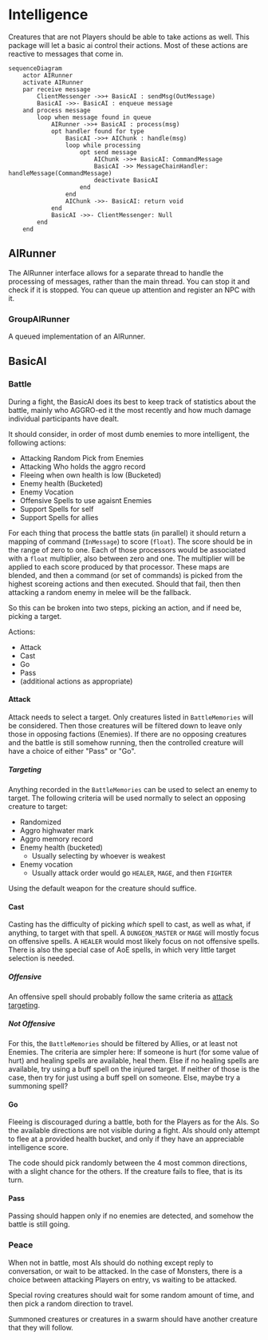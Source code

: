 # Intelligence

Creatures that are not Players should be able to take actions as well.  This package will let a basic ai control their actions.  Most of these actions are reactive to messages that come in.

```mermaid
sequenceDiagram
    actor AIRunner
    activate AIRunner
    par receive message
        ClientMessenger ->>+ BasicAI : sendMsg(OutMessage)
        BasicAI ->>- BasicAI : enqueue message
    and process message
        loop when message found in queue
            AIRunner ->>+ BasicAI : process(msg)
            opt handler found for type
                BasicAI ->>+ AIChunk : handle(msg)
                loop while processing
                    opt send message
                        AIChunk ->>+ BasicAI: CommandMessage
                        BasicAI ->> MessageChainHandler: handleMessage(CommandMessage)
                        deactivate BasicAI
                    end
                end
                AIChunk ->>- BasicAI: return void
            end
            BasicAI ->>- ClientMessenger: Null
        end
    end

```

## AIRunner

The AIRunner interface allows for a separate thread to handle the processing of messages, rather than the main thread.  You can stop it and check if it is stopped.  You can queue up attention and register an NPC with it.

### GroupAIRunner

A queued implementation of an AIRunner.

## BasicAI

### Battle

During a fight, the BasicAI does its best to keep track of statistics about the battle, mainly who AGGRO-ed it the most recently and how much damage individual participants have dealt.

It should consider, in order of most dumb enemies to more intelligent, the following actions:

- Attacking Random Pick from Enemies
- Attacking Who holds the aggro record
- Fleeing when own health is low (Bucketed)
- Enemy health (Bucketed)
- Enemy Vocation
- Offensive Spells to use agaisnt Enemies
- Support Spells for self
- Support Spells for allies

For each thing that process the battle stats (in parallel) it should return a mapping of command (`InMessage`) to score (`float`).  The score should be in the range of zero to one.  Each of those processors would be associated with a `float` multiplier, also between zero and one. The multiplier will be applied to each score produced by that processor.  These maps are blended, and then a command (or set of commands) is picked from the highest scoreing actions and then executed.  Should that fail, then then attacking a random enemy in melee will be the fallback.

So this can be broken into two steps, picking an action, and if need be, picking a target.

Actions:

- Attack
- Cast
- Go
- Pass
- (additional actions as appropriate)

#### Attack

Attack needs to select a target.  Only creatures listed in `BattleMemories` will be considered. Then those creatures will be filtered down to leave only those in opposing factions (Enemies).  If there are no opposing creatures and the battle is still somehow running, then the controlled creature will have a choice of either "Pass" or "Go".

##### Targeting

Anything recorded in the `BattleMemories` can be used to select an enemy to target.
The following criteria will be used normally to select an opposing creature to target:

- Randomized
- Aggro highwater mark
- Aggro memory record
- Enemy health (bucketed)
  - Usually selecting by whoever is weakest
- Enemy vocation
  - Usually attack order would go `HEALER`, `MAGE`, and then `FIGHTER`

Using the default weapon for the creature should suffice.

#### Cast

Casting has the difficulty of picking *which* spell to cast, as well as what, if anything, to target with that spell.  A `DUNGEON_MASTER` or `MAGE` will mostly focus on offensive spells.  A `HEALER` would most likely focus on not offensive spells.  
There is also the special case of AoE spells, in which very little target selection is needed.

##### Offensive

An offensive spell should probably follow the same criteria as [attack targeting](#targeting).

##### Not Offensive

For this, the `BattleMemories` should be filtered by Allies, or at least not Enemies.  The criteria are simpler here: If someone is hurt (for some value of hurt) and healing spells are available, heal them.  Else if no healing spells are available, try using a buff spell on the injured target.  If neither of those is the case, then try for just using a buff spell on someone.  Else, maybe try a summoning spell?

#### Go

Fleeing is discouraged during a battle, both for the Players as for the AIs.  So the available directions are not visible during a fight.  AIs should only attempt to flee at a provided health bucket, and only if they have an appreciable intelligence score.

The code should pick randomly between the 4 most common directions, with a slight chance for the others.  If the creature fails to flee, that is its turn.

#### Pass

Passing should happen only if no enemies are detected, and somehow the battle is still going.

### Peace

When not in battle, most AIs should do nothing except reply to conversation, or wait to be attacked.  In the case of Monsters, there is a choice between attacking Players on entry, vs waiting to be attacked.

Special roving creatures should wait for some random amount of time, and then pick a random direction to travel.

Summoned creatures or creatures in a swarm should have another creature that they will follow.
